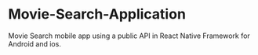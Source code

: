 # Movie-Search-Application
Movie Search mobile app using a public API in React Native Framework for Android and ios.
